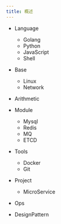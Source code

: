 ```yaml
---
title: 概述
---
```


- Language
  - Golang
  - Python
  - JavaScript
  - Shell
- Base
  - Linux
  - Network
- Arithmetic
- Module
  - Mysql
  - Redis
  - MQ
  - ETCD
- Tools
  - Docker
  - Git

- Project
  - MicroService
- Ops
- DesignPattern
